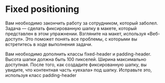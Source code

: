 # Fixed positioning

Вам необходимо закончить работу за сотрудником, который заболел. Задача — сделать фиксированную шапку в макете, который представлен в этом упражнении. Взгляните на макет, используя «Веб-доступ». Это поможет понять все проблемы, с которыми вы встретитесь в ходе выполнения задачи.

Вам необходимо дополнить классы fixed-header и padding-header. Высота шапки должна быть 100 пикселей. Ширина максимально доступная. После того, как создадите фиксированную шапку, вы увидите, что контентная часть «уехала» под шапку. Исправьте это, используя класс padding-header
